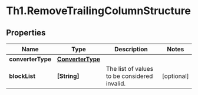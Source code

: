 # Th1.RemoveTrailingColumnStructure

## Properties

Name | Type | Description | Notes
------------ | ------------- | ------------- | -------------
**converterType** | [**ConverterType**](ConverterType.md) |  | 
**blockList** | **[String]** | The list of values to be considered invalid. | [optional] 


